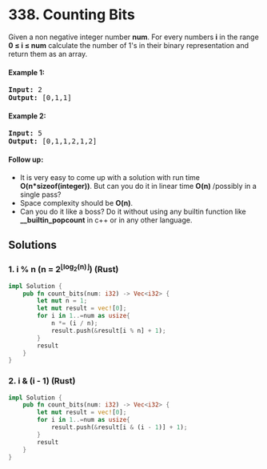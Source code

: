 # 338. Counting Bits
Given a non negative integer number **num**. For every numbers **i** in the range **0 ≤ i ≤ num** calculate the number of 1's in their binary representation and return them as an array.

#### Example 1:
<pre>
<strong>Input:</strong> 2
<strong>Output:</strong> [0,1,1]
</pre>

#### Example 2:
<pre>
<strong>Input:</strong> 5
<strong>Output:</strong> [0,1,1,2,1,2]
</pre>

#### Follow up:
* It is very easy to come up with a solution with run time <strong>O(n*sizeof(integer))</strong>. But can you do it in linear time **O(n)** /possibly in a single pass?
* Space complexity should be **O(n)**.
* Can you do it like a boss? Do it without using any builtin function like <strong>__builtin_popcount</strong> in c++ or in any other language.

## Solutions

### 1. i % n (n = 2<sup>⌊log<sub>2</sub>(n)⌋</sup>) (Rust)
```Rust
impl Solution {
    pub fn count_bits(num: i32) -> Vec<i32> {
        let mut n = 1;
        let mut result = vec![0];
        for i in 1..=num as usize{
            n *= (i / n);
            result.push(&result[i % n] + 1);
        }
        result
    }
}
```

### 2. i & (i - 1) (Rust)
```Rust
impl Solution {
    pub fn count_bits(num: i32) -> Vec<i32> {
        let mut result = vec![0];
        for i in 1..=num as usize{
            result.push(&result[i & (i - 1)] + 1);
        }
        result
    }
}
```
